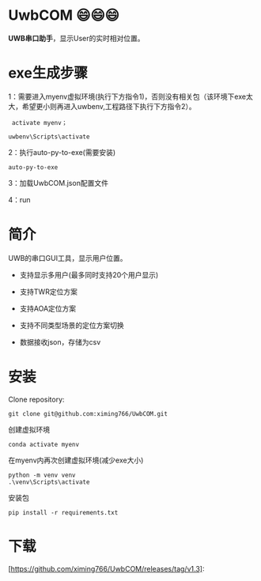 # UwbCOM :smile::smile::smile:

**UWB串口助手**，显示User的实时相对位置。


# exe生成步骤

1：需要进入myenv虚拟环境(执行下方指令1)，否则没有相关包（该环境下exe太大，希望更小则再进入uwbenv,工程路径下执行下方指令2）。

```
 activate myenv；
```

```
uwbenv\Scripts\activate
```

2：执行auto-py-to-exe(需要安装)

```
auto-py-to-exe
```
3：加载UwbCOM.json配置文件

4：run

# 简介

UWB的串口GUI工具，显示用户位置。

- 支持显示多用户(最多同时支持20个用户显示)

- 支持TWR定位方案

- 支持AOA定位方案

- 支持不同类型场景的定位方案切换

- 数据接收json，存储为csv

  

# 安装

Clone  repository:

```
git clone git@github.com:ximing766/UwbCOM.git
```

创建虚拟环境
```
conda activate myenv
```

在myenv内再次创建虚拟环境(减少exe大小)
```
python -m venv venv
.\venv\Scripts\activate
```

安装包

```
pip install -r requirements.txt
```

# 下载

[https://github.com/ximing766/UwbCOM/releases/tag/v1.3]: 

